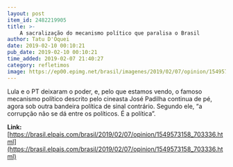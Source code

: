 ```yaml
---
layout: post
item_id: 2482219905
title: >-
    A sacralização do mecanismo político que paralisa o Brasil
author: Tatu D'Oquei
date: 2019-02-10 00:10:21
pub_date: 2019-02-10 00:10:21
time_added: 2019-02-07 21:40:27
category: refletimos
image: https://ep00.epimg.net/brasil/imagenes/2019/02/07/opinion/1549573158_703336_1549574013_rrss_normal.jpg
---
```


Lula e o PT deixaram o poder, e, pelo que estamos vendo, o famoso mecanismo político descrito pelo cineasta José Padilha continua de pé, agora sob outra bandeira política de sinal contrário. Segundo ele, “a corrupção não se dá entre os políticos. É a política”.

**Link:** [https://brasil.elpais.com/brasil/2019/02/07/opinion/1549573158_703336.html](https://brasil.elpais.com/brasil/2019/02/07/opinion/1549573158_703336.html)

